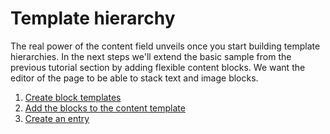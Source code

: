 # Template hierarchy

The real power of the content field unveils once you start building
template hierarchies. In the next steps we'll extend the basic sample
from the previous tutorial section by adding flexible content blocks.
We want the editor of the page to be able to stack text and image blocks.

1. [Create block templates](./01-create-templates.md)
2. [Add the blocks to the content template](./02-alter-content-template.md)
3. [Create an entry](./03-create-entry.md)
